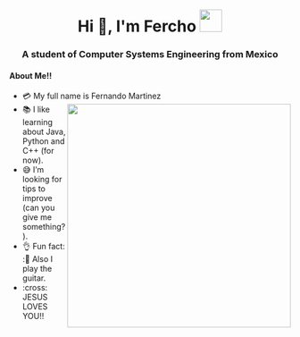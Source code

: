 <h1 align="center">Hi 👋, I'm Fercho <img height="40" src="https://emoji.gg/assets/emoji/7333-parrotdance.gif"></h1>
<h3 align="center">A student of Computer Systems Engineering from Mexico</h3>

<h4>About Me!!</h4>

- :credit_card: My full name is Fernando Martinez <img src="https://media.giphy.com/media/LmNwrBhejkK9EFP504/giphy.gif" width="400" align="right"/>
- :books: I like learning about Java, Python and C++ (for now).
- :sweat_smile: I’m looking for tips to improve (can you give me something?).
- :ok_hand: Fun fact: :🎸 Also I play the guitar.
- :cross: JESUS LOVES YOU!!

<!--
**Fercho36/Fercho36** is a ✨ _special_ ✨ repository because its `README.md` (this file) appears on your GitHub profile.

Here are some ideas to get you started:-->


